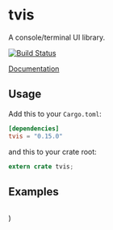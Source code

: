 tvis
====

A console/terminal UI library.

[![Build Status](https://travis-ci.org/edmccard/tvis.svg?branch=master)](https://travis-ci.org/edmccard/tvis)

[Documentation](https://docs.rs/tvis)

## Usage

Add this to your `Cargo.toml`:

```toml
[dependencies]
tvis = "0.15.0"
```

and this to your crate root:

```rust
extern crate tvis;
```

## Examples

```rust
```
)

